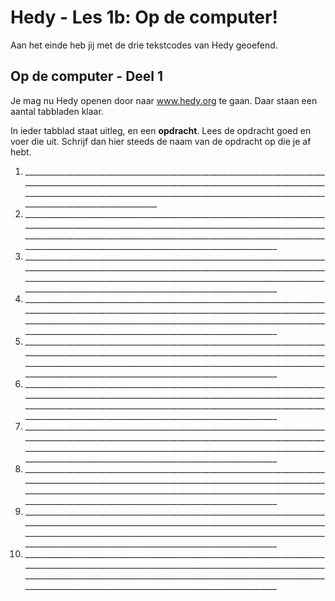 # Hedy - Les 1b: Op de computer!

Aan het einde heb jij met de drie tekstcodes van Hedy geoefend.

## Op de computer - Deel 1

Je mag nu Hedy openen door naar www.hedy.org te gaan. Daar staan een aantal tabbladen klaar.

In ieder tabblad staat uitleg, en een **opdracht**. Lees de opdracht goed en voer die uit.
Schrijf dan hier steeds de naam van de opdracht op die je af hebt.

1. __________________________________________________________________________________________________________________________________________________________________________________________________________________________________________________________________<br>
2. ________________________________________________________________________________________________________________________________________________________________________________________________________________________________________________________________________________________________<br>
3. ________________________________________________________________________________________________________________________________________________________________________________________________________________________________________________________________________________________________<br>
4. ________________________________________________________________________________________________________________________________________________________________________________________________________________________________________________________________________________________________<br>
5. ________________________________________________________________________________________________________________________________________________________________________________________________________________________________________________________________________________________________<br>
6. ________________________________________________________________________________________________________________________________________________________________________________________________________________________________________________________________________________________________<br>
7. ________________________________________________________________________________________________________________________________________________________________________________________________________________________________________________________________________________________________<br>
8. ________________________________________________________________________________________________________________________________________________________________________________________________________________________________________________________________________________________________<br>
9. ________________________________________________________________________________________________________________________________________________________________________________________________________________________________________________________________________________________________<br>
10. ________________________________________________________________________________________________________________________________________________________________________________________________________________________________________________________________________________________________<br>


